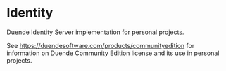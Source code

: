 # Identity

Duende Identity Server implementation for personal projects.


See https://duendesoftware.com/products/communityedition for information on Duende Community Edition license and its use in personal projects.
